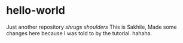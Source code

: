 # hello-world
Just another repository *shrugs shoulders*
This is Sakhile,
Made some changes here because I was told to by the tutorial. hahaha.
